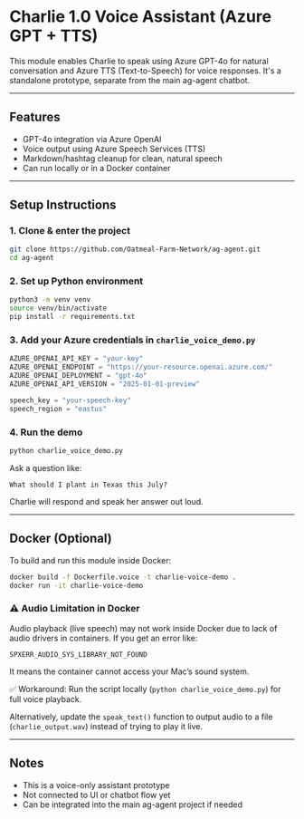 # Charlie 1.0 Voice Assistant (Azure GPT + TTS)

This module enables Charlie to speak using Azure GPT-4o for natural conversation and Azure TTS (Text-to-Speech) for voice responses. It's a standalone prototype, separate from the main ag-agent chatbot.

---

## Features
- GPT-4o integration via Azure OpenAI
- Voice output using Azure Speech Services (TTS)
- Markdown/hashtag cleanup for clean, natural speech
- Can run locally or in a Docker container

---

## Setup Instructions

### 1. Clone & enter the project
```bash
git clone https://github.com/Oatmeal-Farm-Network/ag-agent.git
cd ag-agent
```

### 2. Set up Python environment
```bash
python3 -m venv venv
source venv/bin/activate
pip install -r requirements.txt
```

### 3. Add your Azure credentials in `charlie_voice_demo.py`
```python
AZURE_OPENAI_API_KEY = "your-key"
AZURE_OPENAI_ENDPOINT = "https://your-resource.openai.azure.com/"
AZURE_OPENAI_DEPLOYMENT = "gpt-4o"
AZURE_OPENAI_API_VERSION = "2025-01-01-preview"

speech_key = "your-speech-key"
speech_region = "eastus"
```

### 4. Run the demo
```bash
python charlie_voice_demo.py
```

Ask a question like:
```
What should I plant in Texas this July?
```

Charlie will respond and speak her answer out loud.

---

## Docker (Optional)

To build and run this module inside Docker:
```bash
docker build -f Dockerfile.voice -t charlie-voice-demo .
docker run -it charlie-voice-demo
```

### ⚠️ Audio Limitation in Docker
Audio playback (live speech) may not work inside Docker due to lack of audio drivers in containers. If you get an error like:
```
SPXERR_AUDIO_SYS_LIBRARY_NOT_FOUND
```
It means the container cannot access your Mac’s sound system.

✅ Workaround: Run the script locally (`python charlie_voice_demo.py`) for full voice playback.

Alternatively, update the `speak_text()` function to output audio to a file (`charlie_output.wav`) instead of trying to play it live.

---

## Notes
- This is a voice-only assistant prototype
- Not connected to UI or chatbot flow yet
- Can be integrated into the main ag-agent project if needed
